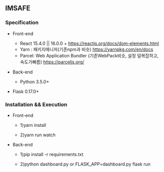 ## IMSAFE

### Specification


* Front-end

    *   React 15.4.0 || 16.0.0 +
                https://reactjs.org/docs/dom-elements.html
    *   Yarn : 패키지매니저(기존npm과 비슷)
                https://yarnpkg.com/en/docs
    *   Parcel: Web Application Bundler (기존WebPack비슷, 설정 덜복잡하고, 속도가빠름)
                https://parceljs.org/

* Back-end

    * Python 3.5.0+

* Flask 0.17.0+

### Installation && Execution


* Front-end

    * 1)yarn install

    * 2)yarn run watch

* Back-end

    * 1)pip install -r requirements.txt

    * 2)python dashboard.py or FLASK_APP=dashboard.py flask run

